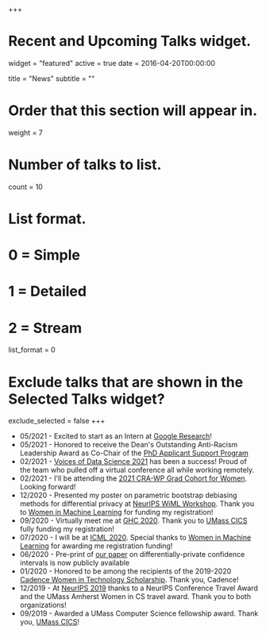 +++
# Recent and Upcoming Talks widget.
widget = "featured"
active = true
date = 2016-04-20T00:00:00

title = "News"
subtitle = ""

# Order that this section will appear in.
weight = 7

# Number of talks to list.
count = 10

# List format.
#   0 = Simple
#   1 = Detailed
#   2 = Stream
list_format = 0

# Exclude talks that are shown in the Selected Talks widget?
exclude_selected = false
+++
* 05/2021 - Excited to start as an Intern at [Google Research](https://research.google/)!
* 05/2021 - Honored to receive the Dean's Outstanding Anti-Racism Leadership Award as Co-Chair of the [PhD Applicant Support Program](https://www.cics.umass.edu/admissions/phd-applicant-support-program#:~:text=The%20PhD%20Applicant%20Support%20Program,and%20for%20Equity%20(CARE).)
* 02/2021 - [Voices of Data Science 2021](https://groups.cs.umass.edu/voicesofds/) has been a success! Proud of the team who pulled off a virtual conference all while working remotely.  
* 02/2021 - I'll be attending the [2021 CRA-WP Grad Cohort for Women](https://cra.org/cra-wp/grad-cohort-for-women/). Looking forward!
* 12/2020 - Presented my poster on parametric bootstrap debiasing methods for differential privacy at [NeurIPS WiML Workshop](https://wimlworkshop.org/neurips2020/). Thank you to [Women in Machine Learning](https://wimlworkshop.org/) for funding my registration!
* 09/2020 - Virtually meet me at [GHC 2020](https://ghc.anitab.org/). Thank you to [UMass CICS](https://www.cics.umass.edu/) fully funding my registration!
* 07/2020 - I will be at [ICML 2020](https://icml.cc/virtual/2020). Special thanks to [Women in Machine Learning](https://wimlworkshop.org/) for awarding me registration funding!
* 06/2020 - Pre-print of [our paper](https://arxiv.org/abs/2006.07749) on differentially-private confidence intervals is now publicly available
* 01/2020 - Honored to be among the recipients of the 2019-2020 [Cadence Women in Technology Scholarship](https://www.cadence.com/en_US/home/company/cadence-academic-network/women-in-tech-scholarship.html). Thank you, Cadence!
* 12/2019 - At [NeurIPS 2019](https://nips.cc/Conferences/2019) thanks to a NeurIPS Conference Travel Award and the UMass Amherst Women in CS travel award. Thank you to both organizations!
* 09/2019 - Awarded a UMass Computer Science fellowship award. Thank you, [UMass CICS](https://www.cics.umass.edu/)!

